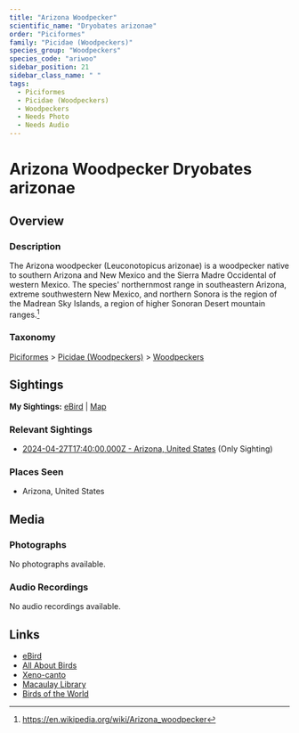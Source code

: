 ```yaml
---
title: "Arizona Woodpecker"
scientific_name: "Dryobates arizonae"
order: "Piciformes"
family: "Picidae (Woodpeckers)"
species_group: "Woodpeckers"
species_code: "ariwoo"
sidebar_position: 21
sidebar_class_name: " "
tags: 
  - Piciformes
  - Picidae (Woodpeckers)
  - Woodpeckers
  - Needs Photo
  - Needs Audio
---
```


# Arizona Woodpecker <span className='sci_name'>Dryobates arizonae</span>

## Overview

### Description
The Arizona woodpecker (Leuconotopicus arizonae) is a woodpecker native to southern Arizona and New Mexico and the Sierra Madre Occidental of western Mexico. The species' northernmost range in southeastern Arizona, extreme southwestern New Mexico, and northern Sonora is the region of the Madrean Sky Islands, a region of higher Sonoran Desert mountain ranges.[^1]

[^1]: https://en.wikipedia.org/wiki/Arizona_woodpecker

### Taxonomy
[Piciformes](/tags/piciformes) > [Picidae (Woodpeckers)](/tags/picidae-woodpeckers) > [Woodpeckers](/tags/woodpeckers)


## Sightings

**My Sightings:** [eBird](https://ebird.org/lifelist?r=world&time=life&spp=ariwoo) | [Map](/map?species_code=ariwoo)

### Relevant Sightings

* [2024-04-27T17:40:00.000Z - Arizona, United States](https://ebird.org/checklist/S170587152) (Only Sighting)

### Places Seen

* Arizona, United States



## Media
### Photographs
No photographs available.

### Audio Recordings
No audio recordings available.

## Links
* [eBird](https://ebird.org/species/ariwoo) 
* [All About Birds](https://www.allaboutbirds.org/guide/ariwoo) 
* [Xeno-canto](https://www.xeno-canto.org/species/dryobates-arizonae) 
* [Macaulay Library](https://search.macaulaylibrary.org/catalog?taxonCode=ariwoo&sort=rating_rank_desc)
* [Birds of the World](https://birdsoftheworld.org/bow/species/ariwoo)
